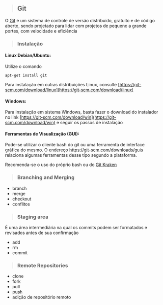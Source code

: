 >## Git

O [Git](https://git-scm.com/) é um sistema de controle de versão distribuído, gratuito e de código aberto, sendo projetado para lidar com projetos de pequeno a grande portes, com velocidade e eficiência

>### Instalação

#### Linux Debian/Ubuntu:
Utilize o comando

```
apt-get install git
```
Para instalação em outras distribuições Linux, consulte [https://git-scm.com/download/linux](https://git-scm.com/download/linux)

#### Windows:

Para instalação em sistema Windows, basta fazer o download do instalador no link [https://git-scm.com/download/win](https://git-scm.com/download/win) e seguir os passos de instalação

#### Ferramentas de Visualização (GUI):
Pode-se utilizar o cliente bash do git ou uma ferramenta de interface gráfica do mesmo. O endereço https://git-scm.com/downloads/guis relaciona algumas ferramentas desse tipo segundo a plataforma.

Recomenda-se o uso do próprio bash ou do [Git Kraken](https://www.gitkraken.com/)

>### Branching and Merging
- branch
- merge
- checkout
- conflitos

>### Staging area
É uma área intermediária na qual os commits podem ser formatados e revisados antes de sua confirmação
- add
- rm
- commit

>### Remote Repositories
- clone
- fork
- pull
- push
- adição de repositório remoto